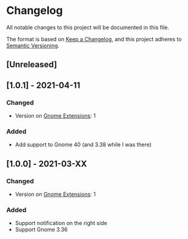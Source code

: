 # Changelog
All notable changes to this project will be documented in this file.

The format is based on [Keep a Changelog](https://keepachangelog.com/en/1.0.0/),
and this project adheres to [Semantic Versioning](https://semver.org/spec/v2.0.0.html).

## [Unreleased]

## [1.0.1] - 2021-04-11
### Changed
- Version on [Gnome Extensions](https://extensions.gnome.org/extension/4105/notification-banner-position/): 1
### Added
- Add support to Gnome 40 (and 3.38 while I was there)

## [1.0.0] - 2021-03-XX
### Changed
- Version on [Gnome Extensions](https://extensions.gnome.org/extension/4105/notification-banner-position/): 1
### Added
- Support notification on the right side
- Support Gnome 3.36
